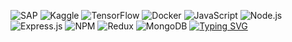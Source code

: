  ![SAP](https://img.shields.io/badge/SAP-%2300BFFF.svg?style=plastic&logo=sap&logoColor=white)
 ![Kaggle](https://img.shields.io/badge/Kaggle-20BEFF?style=plastic&logo=Kaggle&logoColor=white)
 ![TensorFlow](https://img.shields.io/badge/TensorFlow-FF6F00?style=plastic&logo=tensorflow&logoColor=white)
 ![Docker](https://img.shields.io/badge/Docker-2496ED?style=plastic&logo=docker&logoColor=white)
 ![JavaScript](https://img.shields.io/badge/JavaScript-F7DF1E?style=plastic&logo=javascript&logoColor=black)
 ![Node.js](https://img.shields.io/badge/Node.js-43853D?style=plastic&logo=node.js&logoColor=white)
 ![Express.js](https://img.shields.io/badge/express.js-%23404d59.svg?style=plastic&logo=express&logoColor=%2361DAFB)
 ![NPM](https://img.shields.io/badge/NPM-%23000000.svg?style=plastic&logo=npm&logoColor=white)
 ![Redux](https://img.shields.io/badge/Redux-764ABC?style=plastic&logo=redux&logoColor=white)
 ![MongoDB](https://img.shields.io/badge/MongoDB-4EA94B?style=plastic&logo=mongodb&logoColor=white)
 <a href="https://git.io/typing-svg">
  <img src="https://readme-typing-svg.herokuapp.com/?lines=Welcome+to+my+GitHub!;I+build+cool+things+with+code.;Follow+for+more+projects!&center=true&font=Ubuntu+Mono&size=20&color=36BC9B&width=600&height=50&pause=1000" alt="Typing SVG" />
</a>

 
